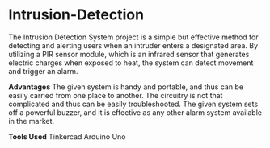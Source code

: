 # Intrusion-Detection
 The Intrusion Detection System project is a simple but effective method for detecting and alerting users when an intruder enters a designated area. By utilizing a PIR sensor module, which is an infrared sensor that generates electric charges when exposed to heat, the system can detect movement and trigger an alarm.

**Advantages**
The given system is handy and portable, and thus can be easily  carried from one place to another.
The circuitry is not that complicated and thus can be easily  troubleshooted.
The given system sets off a powerful buzzer, and it is effective as any  other alarm system available in the market.

**Tools Used**
Tinkercad
Arduino Uno

